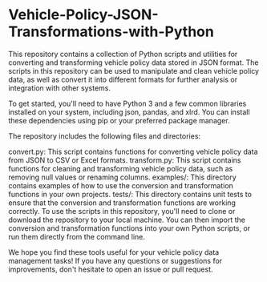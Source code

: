 # Vehicle-Policy-JSON-Transformations-with-Python


This repository contains a collection of Python scripts and utilities for converting and transforming vehicle policy data stored in JSON format. The scripts in this repository can be used to manipulate and clean vehicle policy data, as well as convert it into different formats for further analysis or integration with other systems.

To get started, you'll need to have Python 3 and a few common libraries installed on your system, including json, pandas, and xlrd. You can install these dependencies using pip or your preferred package manager.

The repository includes the following files and directories:

convert.py: This script contains functions for converting vehicle policy data from JSON to CSV or Excel formats.
transform.py: This script contains functions for cleaning and transforming vehicle policy data, such as removing null values or renaming columns.
examples/: This directory contains examples of how to use the conversion and transformation functions in your own projects.
tests/: This directory contains unit tests to ensure that the conversion and transformation functions are working correctly.
To use the scripts in this repository, you'll need to clone or download the repository to your local machine. You can then import the conversion and transformation functions into your own Python scripts, or run them directly from the command line.

We hope you find these tools useful for your vehicle policy data management tasks! If you have any questions or suggestions for improvements, don't hesitate to open an issue or pull request.
